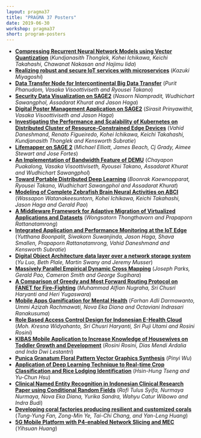 ```yaml
---
layout: pragma37
title: "PRAGMA 37 Posters"
date: 2019-06-30
workshop: pragma37
short: program-posters
---
```


<ul>
<li><b><a href="https://github.com/pragmagrid/pragma-meetings/raw/master/pragma37/posters/PRAGMA37%20poster%20file%201.pdf">Compressing Recurrent Neural Network Models using Vector Quantization</a></b> (<i>Kundjanasith Thonglek, Kohei Ichikawa, Keichi Takahashi, Chawanat Nakasan and Hajimu Iida</i>)</li>
<li><b><a href="https://github.com/pragmagrid/pragma-meetings/raw/master/pragma37/posters/PRAGMA37%20poster%20file%203.pdf">Realizing robust and secure IoT services with microservices</a></b> (<i>Kazuki Miyagoshi</i>)</li>
<li><b><a href="https://github.com/pragmagrid/pragma-meetings/raw/master/pragma37/posters/PRAGMA37%20poster%20file%204.pdf">Data Transfer Node for Intercontinental Big Data Transfer</a></b> (<i>Purit Phanudom, Vasaka Visoottiviseth and Ryousei Takano</i>)</li>
<li><b><a href="https://github.com/pragmagrid/pragma-meetings/raw/master/pragma37/posters/PRAGMA37%20poster%20file%205.pdf">Security Data Visualization on SAGE2</a></b> (<i>Nasorn Niampradit, Wudhichart Sawangphol, Assadarat Khurat and Jason Haga</i>)</li>
<li><b><a href="https://github.com/pragmagrid/pragma-meetings/raw/master/pragma37/posters/PRAGMA37%20poster%20file%206.pdf">Digital Poster Management Application on SAGE2</a></b> (<i>Sirasit Prinyawithit, Vasaka Visoottiviseth and Jason Haga</i>)</li>
<li><b><a href="https://github.com/pragmagrid/pragma-meetings/raw/master/pragma37/posters/PRAGMA37%20poster%20file%207.pdf">Investigating the Performance and Scalability of Kubernetes on Distributed Cluster of Resource-Constrained Edge Devices</a></b> (<i>Vahid Daneshmand, Renato Figueiredo, Kohei Ichikawa, Keichi Takahashi, Kundjanasith Thonglek and Kensworth Subratie</i>)</li>
<li><b><a href="https://github.com/pragmagrid/pragma-meetings/raw/master/pragma37/posters/PRAGMA37%20poster%20file%209.pdf">Lifemapper on SAGE 2</a></b> (<i>Michael Elliott, James Beach, Cj Grady, Aimee Stewart and Jose Fortes</i>)</li>
<li><b><a href="https://github.com/pragmagrid/pragma-meetings/raw/master/pragma37/posters/PRAGMA37%20poster%20file%2011.pdf">An Implementation of Bandwidth Feature of DEMU</a></b> (<i>Chayapon Puakalong, Vasaka Visoottiviseth, Ryousei Takano, Assadarat Khurat and Wudhichart Sawangphol</i>)</li>
<li><b><a href="https://github.com/pragmagrid/pragma-meetings/raw/master/pragma37/posters/PRAGMA37%20poster%20file%2012.pdf">Toward Portable Distributed Deep Learning</a></b> (<i>Boonrak Kaewnopparat, Ryousei Takano, Wudhichart Sawangphol and Assadarat Khurat</i>)</li>
<li><b><a href="https://github.com/pragmagrid/pragma-meetings/raw/master/pragma37/posters/PRAGMA37%20poster%20file%2013.pdf">Modeling of Complete Zebrafish Brain Neural Activities on ABCI</a></b> (<i>Wassapon Watanakeesuntorn, Kohei Ichikawa, Keichi Takahashi, Jason Haga and Gerald Pao</i>)</li>
<li><b><a href="https://github.com/pragmagrid/pragma-meetings/raw/master/pragma37/posters/PRAGMA37%20poster%20file%2014.pdf">A Middleware Framework for Adaptive  Migration of Virtualized Applications and Datasets</a></b> (<i>Wongsatorn Thongthavorn and Prapaporn Rattanatamrong</i>)</li>
<li><b><a href="https://github.com/pragmagrid/pragma-meetings/raw/master/pragma37/posters/PRAGMA37%20poster%20file%2015.pdf">Integrated Application and Performance Monitoring at the IoT Edge</a></b> (<i>Yutthana Boonpalit, Siwakorn Suwanjinda, Jason Haga, Shava Smallen, Prapaporn Rattanatamrong, Vahid Daneshmand and Kensworth Subratie</i>)</li>
<li><b><a href="https://github.com/pragmagrid/pragma-meetings/raw/master/pragma37/posters/PRAGMA37%20poster%20file%2019.pdf">Digital Object Architecture data layer over a network storage system</a></b> (<i>Yu Luo, Beth Plale, Martin Swany and Jeremy Musser</i>)</li>
<li><b><a href="https://github.com/pragmagrid/pragma-meetings/raw/master/pragma37/posters/PRAGMA37%20poster%20file%2021.pdf">Massively Parallel Empirical Dynamic Cross Mapping</a></b> (<i>Joseph Parks, Gerald Pao, Cameron Smith and George Sugihara</i>)</li>
<li><b><a href="https://github.com/pragmagrid/pragma-meetings/raw/master/pragma37/posters/PRAGMA37%20poster%20file%2022.pdf">A Comparison of Greedy and Most Forward Routing Protocol on FANET for Fire-Fighting</a></b> (<i>Muhammad Alfian Nugraha, Sri Chusri Haryanti and Heri Yugaswara</i>)</li>
<li><b><a href="https://github.com/pragmagrid/pragma-meetings/raw/master/pragma37/posters/PRAGMA37%20poster%20file%2024.pdf">Mobile Apps Gamification for Mental Health</a></b> (<i>Farhan Adli Darmawanto, Ummi Azizah Rachmawati, Nova Eka Diana and Octaviani Indrasari Ranakusuma</i>)</li>
<li><b><a href="https://github.com/pragmagrid/pragma-meetings/raw/master/pragma37/posters/PRAGMA37%20poster%20file%2026.pdf">Role Based Access Control Design for Indonesian E-Health Cloud</a></b> (<i>Moh. Kresna Widyahanto, Sri Chusri Haryanti, Sri Puji Utami and Rosini Rosini</i>)</li>
<li><b><a href="https://github.com/pragmagrid/pragma-meetings/raw/master/pragma37/posters/PRAGMA37%20poster%20file%2027.pdf">KIBAS Mobile Application to Increase Knowledge of Housewives on Toddler Growth and Development</a></b> (<i>Rosini Rosini, Dias Mendi Ardalia and Inda Dwi Lestantri</i>)</li>
<li><b><a href="https://github.com/pragmagrid/pragma-meetings/raw/master/pragma37/posters/PRAGMA37%20poster%20file%2029.pdf">Punica Granatum Floral Pattern Vector Graphics Synthesis</a></b> (<i>Pinyi Wu</i>)</li>
<li><b><a href="https://github.com/pragmagrid/pragma-meetings/raw/master/pragma37/posters/PRAGMA37%20poster%20file%2030.pdf">Application of Deep Learning Technique to Real-time Crop Classification and Rice Lodging Identification</a></b> (<i>Hsin-Hung Tseng and Yu-Chun Hsu</i>)</li>
<li><b><a href="https://github.com/pragmagrid/pragma-meetings/raw/master/pragma37/posters/PRAGMA37%20poster%20file%2032.pdf">Clinical Named Entity Recognition in Indonesian Clinical Research Paper using Conditional Random Fields</a></b> (<i>Rofi Tulus Syifa, Nurmaya Nurmaya, Nova Eka Diana, Yurika Sandra, Wahyu Catur Wibowo and Indra Budi</i>)</li>
<li><b><a href="https://github.com/pragmagrid/pragma-meetings/raw/master/pragma37/posters/PRAGMA37%20poster%20file%2033.pdf">Developing coral factories producing resilient and customized corals</a></b> (<i>Tung-Yung Fan, Zong-Min Ye, Tai-Chi Chang, and Yan-Leng Huang</i>)</li>
<li><b><a href="https://github.com/pragmagrid/pragma-meetings/raw/master/pragma37/posters/PRAGMA37%20poster%20file%2034.pdf">5G Mobile Platform with P4-enabled Network Slicing and MEC</a></b> (<i>Yihsuan Huang</i>)</li>
</ul>
